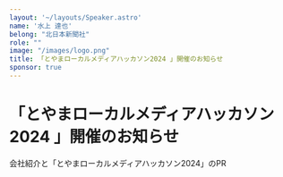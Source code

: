 ```yaml
---
layout: '~/layouts/Speaker.astro'
name: '水上 達也'
belong: "北日本新聞社"
role: ""
image: "/images/logo.png"
title: 「とやまローカルメディアハッカソン2024 」開催のお知らせ
sponsor: true
---
```


# 「とやまローカルメディアハッカソン2024 」開催のお知らせ

会社紹介と「とやまローカルメディアハッカソン2024」のPR

